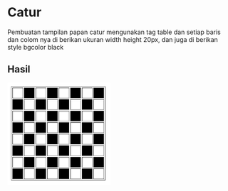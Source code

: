 # Catur
Pembuatan tampilan papan catur mengunakan tag table dan setiap baris dan colom nya di berikan ukuran width height 20px, dan juga di berikan style bgcolor black

## Hasil
![alt text](image.png)